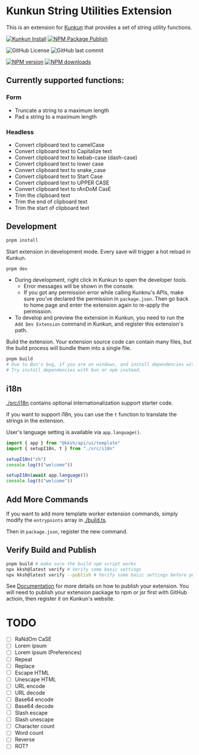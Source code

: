 # Kunkun String Utilities Extension
This is an extension for [Kunkun](https://docs.kunkun.sh/) that provides a set of string utility functions.

[![Kunkun Install](https://img.shields.io/badge/Kunkun-install-blue)](https://kunkun.sh/store/kunkun-ext-string-utils) 
[![NPM Package Publish](https://github.com/NaN72dev/kunkun-ext-string-utils/actions/workflows/npm-publish.yml/badge.svg)](https://github.com/NaN72dev/kunkun-ext-string-utils/actions/workflows/npm-publish.yml)

![GitHub License](https://img.shields.io/github/license/NaN72dev/kunkun-ext-string-utils)
![GitHub last commit](https://img.shields.io/github/last-commit/NaN72dev/kunkun-ext-string-utils)

<span class="badge-npmversion"><a href="https://www.npmjs.com/package/kunkun-ext-string-utils" title="View this project on NPM"><img src="https://img.shields.io/npm/v/kunkun-ext-string-utils.svg" alt="NPM version" /></a></span>
<span class="badge-npmdownloads"><a href="https://www.npmjs.com/package/kunkun-ext-string-utils" title="View this project on NPM"><img src="https://img.shields.io/npm/dm/kunkun-ext-string-utils.svg" alt="NPM downloads" /></a></span>

## Currently supported functions:

### Form
- Truncate a string to a maximum length
- Pad a string to a maximum length

### Headless
- Convert clipboard text to camelCase
- Convert clipboard text to Capitalize text
- Convert clipboard text to kebab-case (dash-case)
- Convert clipboard text to lower case
- Convert clipboard text to snake_case
- Convert clipboard text to Start Case
- Convert clipboard text to UPPER CASE
- Convert clipboard text to rAnDoM CasE
- Trim the clipboard text
- Trim the end of clipboard text
- Trim the start of clipboard text

## Development

```bash
pnpm install
```

Start extension in development mode. Every save will trigger a hot reload in Kunkun.

```bash
pnpm dev
```

- During development, right click in Kunkun to open the developer tools.
  - Error messages will be shown in the console.
  - If you got any permission error while calling Kunknu's APIs, make sure you've declared the permission in `package.json`. Then go back to home page and enter the extension again to re-apply the permission.
- To develop and preview the extension in Kunkun, you need to run the `Add Dev Extension` command in Kunkun, and register this extension's path.

Build the extension. Your extension source code can contain many files, but the build process will bundle them into a single file.

```bash
pnpm build
# Due to Bun's bug, if you are on windows, and install dependencies with pnpm, you may get error during build.
# Try install dependencies with bun or npm instead.
```

## i18n

[./src/i18n](./src/i18n/) contains optional internationalization support starter code.

If you want to support i18n, you can use the `t` function to translate the strings in the extension.

User's language setting is available via `app.language()`.

```ts
import { app } from "@kksh/api/ui/template"
import { setupI18n, t } from "./src/i18n"

setupI18n("zh")
console.log(t("welcome"))

setupI18n(await app.language())
console.log(t("welcome"))
```

## Add More Commands

If you want to add more template worker extension commands, simply modify the `entrypoints` array in [./build.ts](./build.ts).

Then in `package.json`, register the new command.

## Verify Build and Publish

```bash
pnpm build # make sure the build npm script works
npx kksh@latest verify # Verify some basic settings
npx kksh@latest verify --publish # Verify some basic settings before publishing
```

See [Documentation](https://docs.kunkun.sh/guides/extensions/publish/design/) for more details on how to publish your extension. You will need to publish your extension package to npm or jsr first with GitHub actioin, then register it on Kunkun's website.


# TODO
- [ ] RaNdOm CaSE
- [ ] Lorem ipsum
- [ ] Lorem ipsum (Preferences)
- [ ] Repeat
- [ ] Replace
- [ ] Escape HTML
- [ ] Unescape HTML
- [ ] URL encode
- [ ] URL decode
- [ ] Base64 encode
- [ ] Base64 decode
- [ ] Slash escape
- [ ] Slash unescape
- [ ] Character count
- [ ] Word count
- [ ] Reverse
- [ ] ROT?
